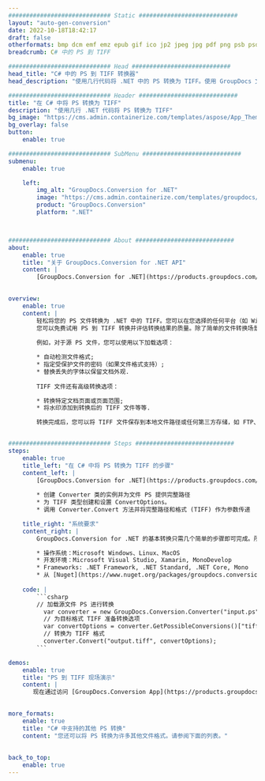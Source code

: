 ```yaml
---
############################# Static ############################
layout: "auto-gen-conversion"
date: 2022-10-18T18:42:17
draft: false
otherformats: bmp dcm emf emz epub gif ico jp2 jpeg jpg pdf png psb psd svg svgz tex tga tif tiff webp wmf wmz xps
breadcrumb: C# 中的 PS 到 TIFF

############################# Head ############################
head_title: "C# 中的 PS 到 TIFF 转换器"
head_description: "使用几行代码将 .NET 中的 PS 转换为 TIFF。使用 GroupDocs 文档转换 API 转换 160 多种文件格式。"

############################# Header ############################
title: "在 C# 中将 PS 转换为 TIFF"
description: "使用几行 .NET 代码将 PS 转换为 TIFF"
bg_image: "https://cms.admin.containerize.com/templates/aspose/App_Themes/V3/images/bg/header1.png"
bg_overlay: false
button:
    enable: true

############################# SubMenu ############################
submenu:
    enable: true

    left:
        img_alt: "GroupDocs.Conversion for .NET"
        image: "https://cms.admin.containerize.com/templates/groupdocs/images/product-logos/90x90-noborder/groupdocs-conversion-net.png"
        product: "GroupDocs.Conversion"
        platform: ".NET"



############################# About ############################
about:
    enable: true
    title: "关于 GroupDocs.Conversion for .NET API"
    content: |
        [GroupDocs.Conversion for .NET](https://products.groupdocs.com/conversion/net/)可用于转换Microsoft Word、Excel、PowerPoint、PDF、Visio等格式。 GroupDocs.Conversion 是一个独立的 API，适用于需要高性能的后端和内部系统。它不依赖于任何软件，例如 Microsoft 或 Open Office。
    

overview:
    enable: true
    content: |
        轻松将您的 PS 文件转换为 .NET 中的 TIFF。您可以在您选择的任何平台（如 Windows、Linux、macOS）中仅使用几行 C# 代码行。
        您可以免费试用 PS 到 TIFF 转换并评估转换结果的质量。除了简单的文件转换场景，您还可以尝试更高级的选项来加载源 PS 文件和保存输出 TIFF 结果。 
        
        例如，对于源 PS 文件，您可以使用以下加载选项：

        * 自动检测文件格式;
        * 指定受保护文件的密码（如果文件格式支持）;
        * 替换丢失的字体以保留文档外观.
        
        TIFF 文件还有高级转换选项：

        * 转换特定文档页面或页面范围;
        * 将水印添加到转换后的 TIFF 文件等等.

        转换完成后，您可以将 TIFF 文件保存到本地文件路径或任何第三方存储，如 FTP、Amazon S3、Google Drive、Dropbox 等。请注意 - 将 PS 转换为 TIFF 无需安装任何额外的软件 - 如 MS Office、Open Office、Adobe Acrobat Reader 等。


############################# Steps ############################
steps:
    enable: true
    title_left: "在 C# 中将 PS 转换为 TIFF 的步骤"
    content_left: |
        [GroupDocs.Conversion for .NET](https://products.groupdocs.com/conversion/net/) 使开发人员只需几行代码即可轻松地将 PS 文件转换为 TIFF。
        
        * 创建 Converter 类的实例并为文件 PS 提供完整路径
        * 为 TIFF 类型创建和设置 ConvertOptions。
        * 调用 Converter.Convert 方法并将完整路径和格式 (TIFF) 作为参数传递

    title_right: "系统要求"
    content_right: |
        GroupDocs.Conversion for .NET 的基本转换只需几个简单的步骤即可完成。所有主要平台和操作系统都支持我们的 API。在执行以下代码之前，请确保您的系统上安装了以下先决条件。

        * 操作系统：Microsoft Windows、Linux、MacOS
        * 开发环境：Microsoft Visual Studio, Xamarin, MonoDevelop
        * Frameworks: .NET Framework, .NET Standard, .NET Core, Mono
        * 从 [Nuget](https://www.nuget.org/packages/groupdocs.conversion) 获取最新的 GroupDocs.Conversion for .NET
         
    code: |
        ```csharp    
        // 加载源文件 PS 进行转换
          var converter = new GroupDocs.Conversion.Converter("input.ps");
          // 为目标格式 TIFF 准备转换选项
          var convertOptions = converter.GetPossibleConversions()["tiff"].ConvertOptions;
          // 转换为 TIFF 格式
          converter.Convert("output.tiff", convertOptions);
        ```

demos:
    enable: true
    title: "PS 到 TIFF 现场演示"
    content: |
       现在通过访问 [GroupDocs.Conversion App](https://products.groupdocs.app/conversion/family) 网站将 PS 转换为 TIFF。在线演示具有以下优点
          

more_formats:
    enable: true
    title: "C# 中支持的其他 PS 转换"
    content: "您还可以将 PS 转换为许多其他文件格式。请参阅下面的列表。"
       
       
back_to_top:
    enable: true
---
```

